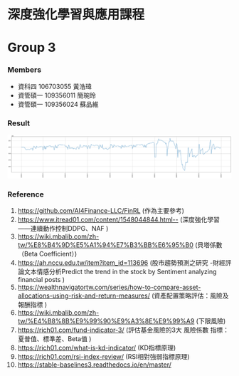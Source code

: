 # 深度強化學習與應用課程

# Group 3
### Members
- 資科四 106703055 黃浩瑋 
- 資管碩一 109356011 簡琬玲 
- 資管碩一 109356024 蘇品維 

### Result
![](https://github.com/bill10655/DRL_project/blob/main/Result/trend.png)

### Reference

1. https://github.com/AI4Finance-LLC/FinRL (作為主要參考)
2. https://www.itread01.com/content/1548044844.html--  (深度強化學習——連續動作控制DDPG、NAF )
3. https://wiki.mbalib.com/zh-tw/%E8%B4%9D%E5%A1%94%E7%B3%BB%E6%95%B0 (貝塔係數（Beta Coefficient）)
4. https://ah.nccu.edu.tw/item?item_id=113696 (股市趨勢預測之研究 -財經評論文本情感分析Predict the trend in the stock by Sentiment analyzing financial posts )
5. https://wealthnavigatortw.com/series/how-to-compare-asset-allocations-using-risk-and-return-measures/ (資產配置策略評估：風險及報酬指標 )
6. https://wiki.mbalib.com/zh-tw/%E4%B8%8B%E9%99%90%E9%A3%8E%E9%99%A9 (下限風險) 
7. https://rich01.com/fund-indicator-3/ (評估基金風險的3大 風險係數 指標：夏普值、標準差、Beta值 )
8. https://rich01.com/what-is-kd-indicator/ (KD指標原理)
9. https://rich01.com/rsi-index-review/ (RSI相對強弱指標原理) 
10. https://stable-baselines3.readthedocs.io/en/master/ 

